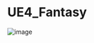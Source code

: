 # UE4_Fantasy
![image](https://user-images.githubusercontent.com/51677163/125962319-cb1f4b54-2c7b-48db-b677-5e2011ac247b.png)
